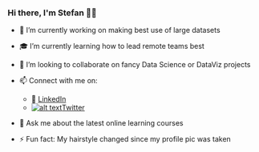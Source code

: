 [1.2]: http://i.imgur.com/wWzX9uB.png (twitter icon without padding)
[1]: [Twitter](https://twitter.com/steftip)

### Hi there, I'm Stefan 👋👋

- 🔭 I’m currently working on making best use of large datasets
- 🎓 I’m currently learning how to lead remote teams best
- 👯 I’m looking to collaborate on fancy Data Science or DataViz projects
- 📫 Connect with me on:
  - :office: [LinkedIn](https://www.linkedin.com/in/stefan-tippelt/)
  - [![alt text][1.2]][1][Twitter](https://twitter.com/steftip)


- 💬 Ask me about the latest online learning courses
- ⚡ Fun fact: My hairstyle changed since my profile pic was taken



<!--
**StefanTippelt/StefanTippelt** is a ✨ _special_ ✨ repository because its `README.md` (this file) appears on your GitHub profile.

Here are some ideas to get you started:

- 🔭 I’m currently working on ...
- 🌱 I’m currently learning ...
- 👯 I’m looking to collaborate on ...
- 🤔 I’m looking for help with ...
- 💬 Ask me about ...
- 📫 How to reach me: ...
- 😄 Pronouns: ...
- ⚡ Fun fact: ...
-->
